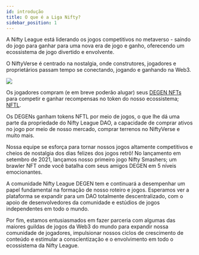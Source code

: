 ```yaml
---
id: introdução
title: O que é a Liga Nifty?
sidebar_position: 1
---
```


A Nifty League está liderando os jogos competitivos no metaverso - saindo do jogo para ganhar para uma nova era de jogo e ganho, oferecendo um ecossistema de jogo divertido e envolvente.

O NiftyVerse é centrado na nostalgia, onde construtores, jogadores e proprietários passam tempo se conectando, jogando e ganhando na Web3.

![](/img/story.gif)

Os jogadores compram (e em breve poderão alugar) seus [DEGEN NFTs](https://opensea.io/collection/niftydegen) para competir e ganhar recompensas no token do nosso ecossistema; [NFTL](https://www.coingecko.com/en/coins/nifty-league).

Os DEGENs ganham tokens NFTL por meio de jogos, o que lhe dá uma parte da propriedade do Nifty League DAO, a capacidade de comprar ativos no jogo por meio de nosso mercado, comprar terrenos no NiftyVerse e muito mais.

Nossa equipe se esforça para tornar nossos jogos altamente competitivos e cheios de nostalgia dos dias felizes dos jogos retrô! No lançamento em setembro de 2021, lançamos nosso primeiro jogo Nifty Smashers; um brawler NFT onde você batalha com seus amigos DEGEN em 5 níveis emocionantes.

A comunidade Nifty League DEGEN tem e continuará a desempenhar um papel fundamental na formação de nosso roteiro e jogos. Esperamos ver a plataforma se expandir para um DAO totalmente descentralizado, com o apoio de desenvolvedores da comunidade e estúdios de jogos independentes em todo o mundo.

Por fim, estamos entusiasmados em fazer parceria com algumas das maiores guildas de jogos da Web3 do mundo para expandir nossa comunidade de jogadores, impulsionar nossos ciclos de crescimento de conteúdo e estimular a conscientização e o envolvimento em todo o ecossistema da Nifty League.
